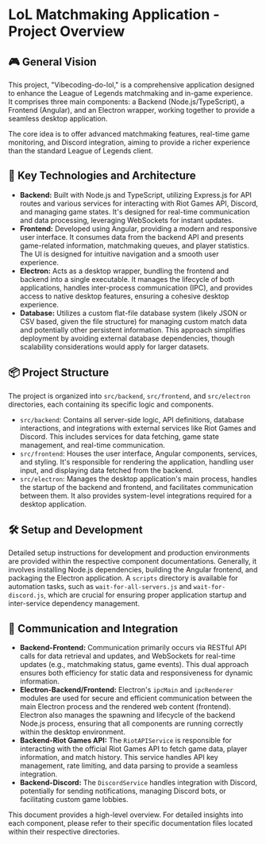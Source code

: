 # LoL Matchmaking Application - Project Overview

## 🎮 General Vision

This project, "Vibecoding-do-lol," is a comprehensive application designed to enhance the League of Legends matchmaking and in-game experience. It comprises three main components: a Backend (Node.js/TypeScript), a Frontend (Angular), and an Electron wrapper, working together to provide a seamless desktop application.

The core idea is to offer advanced matchmaking features, real-time game monitoring, and Discord integration, aiming to provide a richer experience than the standard League of Legends client.

## 🚀 Key Technologies and Architecture

- **Backend:** Built with Node.js and TypeScript, utilizing Express.js for API routes and various services for interacting with Riot Games API, Discord, and managing game states. It's designed for real-time communication and data processing, leveraging WebSockets for instant updates.
- **Frontend:** Developed using Angular, providing a modern and responsive user interface. It consumes data from the backend API and presents game-related information, matchmaking queues, and player statistics. The UI is designed for intuitive navigation and a smooth user experience.
- **Electron:** Acts as a desktop wrapper, bundling the frontend and backend into a single executable. It manages the lifecycle of both applications, handles inter-process communication (IPC), and provides access to native desktop features, ensuring a cohesive desktop experience.
- **Database:** Utilizes a custom flat-file database system (likely JSON or CSV based, given the file structure) for managing custom match data and potentially other persistent information. This approach simplifies deployment by avoiding external database dependencies, though scalability considerations would apply for larger datasets.

## 📦 Project Structure

The project is organized into `src/backend`, `src/frontend`, and `src/electron` directories, each containing its specific logic and components.

- `src/backend`: Contains all server-side logic, API definitions, database interactions, and integrations with external services like Riot Games and Discord. This includes services for data fetching, game state management, and real-time communication.
- `src/frontend`: Houses the user interface, Angular components, services, and styling. It's responsible for rendering the application, handling user input, and displaying data fetched from the backend.
- `src/electron`: Manages the desktop application's main process, handles the startup of the backend and frontend, and facilitates communication between them. It also provides system-level integrations required for a desktop application.

## 🛠️ Setup and Development

Detailed setup instructions for development and production environments are provided within the respective component documentations. Generally, it involves installing Node.js dependencies, building the Angular frontend, and packaging the Electron application. A `scripts` directory is available for automation tasks, such as `wait-for-all-servers.js` and `wait-for-discord.js`, which are crucial for ensuring proper application startup and inter-service dependency management.

## 🔗 Communication and Integration

- **Backend-Frontend:** Communication primarily occurs via RESTful API calls for data retrieval and updates, and WebSockets for real-time updates (e.g., matchmaking status, game events). This dual approach ensures both efficiency for static data and responsiveness for dynamic information.
- **Electron-Backend/Frontend:** Electron's `ipcMain` and `ipcRenderer` modules are used for secure and efficient communication between the main Electron process and the rendered web content (frontend). Electron also manages the spawning and lifecycle of the backend Node.js process, ensuring that all components are running correctly within the desktop environment.
- **Backend-Riot Games API:** The `RiotAPIService` is responsible for interacting with the official Riot Games API to fetch game data, player information, and match history. This service handles API key management, rate limiting, and data parsing to provide a seamless integration.
- **Backend-Discord:** The `DiscordService` handles integration with Discord, potentially for sending notifications, managing Discord bots, or facilitating custom game lobbies.

This document provides a high-level overview. For detailed insights into each component, please refer to their specific documentation files located within their respective directories.
